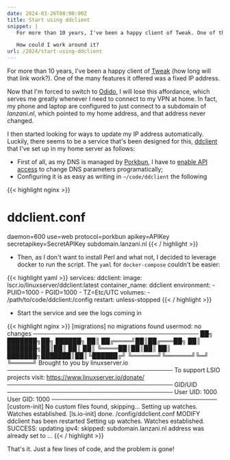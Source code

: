 ```yaml
---
date: 2024-03-26T00:00:00Z
title: Start using ddclient
snippet: |
   For more than 10 years, I've been a happy client of Tweak. One of the many features it offered was a fixed IP address. I recently had to switch provider to one not providing a fixed IP address.

   How could I work around it?
url: /2024/start-using-ddclient
---
```


For more than 10 years, I've been a happy client of [Tweak] (how long will that link work?). One of the many features it offered was a fixed IP address. 

Now that I'm forced to switch to [Odido], I will lose this affordance, which serves me greatly whenever I need to connect to my VPN at home. In fact, my phone and laptop are configured to just connect to a subdomain of *lanzani.nl*, which pointed to my home address, and that address never changed. 

I then started looking for ways to update my IP address automatically. Luckily, there seems to be a service that's been designed for this, [ddclient] that I've set up in my home server as follows:

- First of all, as my DNS is managed by [Porkbun], I have to [enable API access](https://kb.porkbun.com/article/190-getting-started-with-the-porkbun-api) to change DNS parameters programatically;
- Configuring it is as easy as writing in `~/code/ddclient` the following

{{< highlight nginx >}}
# ddclient.conf
daemon=600
use=web
protocol=porkbun
apikey=APIKey
secretapikey=SecretAPIKey
subdomain.lanzani.nl
{{< / highlight >}}

- Then, as I don't want to install Perl and what not, I decided to leverage docker to run the script. The `yaml` for `docker-compose` couldn't be easier:

{{< highlight yaml >}}
services:
  ddclient:
    image: lscr.io/linuxserver/ddclient:latest
    container_name: ddclient
    environment:
      - PUID=1000
      - PGID=1000
      - TZ=Etc/UTC
    volumes:
      - /path/to/code/ddclient:/config
    restart: unless-stopped
{{< / highlight >}}

- Start the service and see the logs coming in 

{{< highlight nginx >}}
[migrations] no migrations found
usermod: no changes
───────────────────────────────────────
      ██╗     ███████╗██╗ ██████╗
      ██║     ██╔════╝██║██╔═══██╗
      ██║     ███████╗██║██║   ██║
      ██║     ╚════██║██║██║   ██║
      ███████╗███████║██║╚██████╔╝
      ╚══════╝╚══════╝╚═╝ ╚═════╝
   Brought to you by linuxserver.io
───────────────────────────────────────
To support LSIO projects visit:
https://www.linuxserver.io/donate/
───────────────────────────────────────
GID/UID
───────────────────────────────────────
User UID:    1000
User GID:    1000
───────────────────────────────────────
[custom-init] No custom files found, skipping...
Setting up watches.
Watches established.
[ls.io-init] done.
/config/ddclient.conf MODIFY 
ddclient has been restarted
Setting up watches.
Watches established.
SUCCESS:  updating ipv4: skipped: subdomain.lanzani.nl address was already set to ...
{{< / highlight >}}

That's it. Just a few lines of code, and the problem is gone!

[Tweak]: https://www.tweak.nl
[Odido]: https://www.odido.nl/
[ddclient]: https://ddclient.net/
[Porkbun]: https://porkbun.com/
